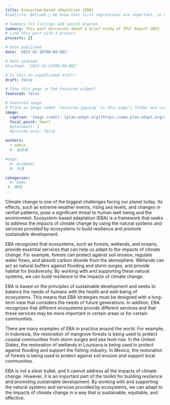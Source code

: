 ```yaml
---
title: Ecosystem-based adaptation (EBA)
#subtitle: Welcome 👋 We know that first impressions are important, so we've populated your new site with some initial content to help you get familiar with everything in no time.

# Summary for listings and search engines
summary: This post discusses about a brief study of IPCC Report 2022
# Link this post with a project
projects: []

# Date published
date: '2023-02-10T00:00:00Z'

# Date updated
#lastmod: '2022-10-23T00:00:00Z'

# Is this an unpublished draft?
draft: false

# Show this page in the Featured widget?
featured: false

# Featured image
# Place an image named `featured.jpg/png` in this page's folder and customize its options here.
image:
  caption: 'Image credit: [plan-adapt.org](https://www.plan-adapt.org/wp-content/uploads/2020/06/urban-eba-768x576.png)'
  focal_point: Smart
  #placement: 2
  #preview_only: false

authors:
  - admin
  #- 吳恩達

#tags:
  #- Academic
  #- 开源

categories:
  #- Demo
 #- 教程
---
```

Climate change is one of the biggest challenges facing our planet today. Its effects, such as extreme weather events, rising sea levels, and changes in rainfall patterns, pose a significant threat to human well-being and the environment. Ecosystem-based adaptation (EBA) is a framework that seeks to address the impacts of climate change by using the natural systems and services provided by ecosystems to build resilience and promote sustainable development.


EBA recognizes that ecosystems, such as forests, wetlands, and oceans, provide essential services that can help us adapt to the impacts of climate change. For example, forests can protect against soil erosion, regulate water flows, and absorb carbon dioxide from the atmosphere. Wetlands can act as natural buffers against flooding and storm surges, and provide habitat for biodiversity. By working with and supporting these natural systems, we can build resilience to the impacts of climate change.


EBA is based on the principles of sustainable development and seeks to balance the needs of humans with the health and well-being of ecosystems. This means that EBA strategies must be designed with a long-term view that considers the needs of future generations. In addition, EBA recognizes that different ecosystems provide different services and that these services may be more important in certain areas or for certain communities.


There are many examples of EBA in practice around the world. For example, in Indonesia, the restoration of mangrove forests is being used to protect coastal communities from storm surges and sea level rise. In the United States, the restoration of wetlands in Louisiana is being used to protect against flooding and support the fishing industry. In Mexico, the restoration of forests is being used to protect against soil erosion and support local communities.


EBA is not a silver bullet, and it cannot address all the impacts of climate change. However, it is an important part of the toolkit for building resilience and promoting sustainable development. By working with and supporting the natural systems and services provided by ecosystems, we can adapt to the impacts of climate change in a way that is sustainable, equitable, and effective.

















